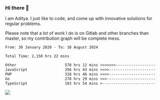 ### Hi there 👋

I am Aditya. I just like to code, and come up with innovative solutions for regular problems.

Please note that a lot of work I do is on Gitlab and other branches than master, so my contribution graph will be complete mess.

<!--START_SECTION:waka-->

```txt
From: 30 January 2020 - To: 10 August 2024

Total Time: 2,150 hrs 22 mins

Other                      578 hrs 12 mins >>>>>>>------------------   26.89 %
JavaScript                 356 hrs 43 mins >>>>---------------------   16.59 %
PHP                        318 hrs 46 mins >>>>---------------------   14.82 %
Go                         278 hrs 29 mins >>>----------------------   12.95 %
TypeScript                 103 hrs 54 mins >------------------------   04.83 %
```

<!--END_SECTION:waka-->

![](https://komarev.com/ghpvc/?username=BrainBuzzer)
